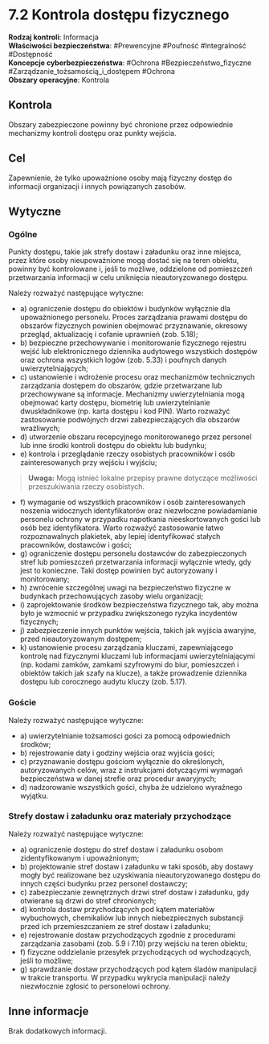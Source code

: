 # 7.2 Kontrola dostępu fizycznego

**Rodzaj kontroli**: Informacja  
**Właściwości bezpieczeństwa**: #Prewencyjne #Poufność #Integralność #Dostępność  
**Koncepcje cyberbezpieczeństwa**: #Ochrona #Bezpieczeństwo_fizyczne #Zarządzanie_tożsamością_i_dostępem #Ochrona  
**Obszary operacyjne**: Kontrola  

## Kontrola  
Obszary zabezpieczone powinny być chronione przez odpowiednie mechanizmy kontroli dostępu oraz punkty wejścia.  

## Cel  
Zapewnienie, że tylko upoważnione osoby mają fizyczny dostęp do informacji organizacji i innych powiązanych zasobów.  

## Wytyczne  

### Ogólne  
Punkty dostępu, takie jak strefy dostaw i załadunku oraz inne miejsca, przez które osoby nieupoważnione mogą dostać się na teren obiektu, powinny być kontrolowane i, jeśli to możliwe, oddzielone od pomieszczeń przetwarzania informacji w celu uniknięcia nieautoryzowanego dostępu.  

Należy rozważyć następujące wytyczne:  
- a) ograniczenie dostępu do obiektów i budynków wyłącznie dla upoważnionego personelu. Proces zarządzania prawami dostępu do obszarów fizycznych powinien obejmować przyznawanie, okresowy przegląd, aktualizację i cofanie uprawnień (zob. 5.18);  
- b) bezpieczne przechowywanie i monitorowanie fizycznego rejestru wejść lub elektronicznego dziennika audytowego wszystkich dostępów oraz ochrona wszystkich logów (zob. 5.33) i poufnych danych uwierzytelniających;  
- c) ustanowienie i wdrożenie procesu oraz mechanizmów technicznych zarządzania dostępem do obszarów, gdzie przetwarzane lub przechowywane są informacje. Mechanizmy uwierzytelniania mogą obejmować karty dostępu, biometrię lub uwierzytelnianie dwuskładnikowe (np. karta dostępu i kod PIN). Warto rozważyć zastosowanie podwójnych drzwi zabezpieczających dla obszarów wrażliwych;  
- d) utworzenie obszaru recepcyjnego monitorowanego przez personel lub inne środki kontroli dostępu do obiektu lub budynku;  
- e) kontrola i przeglądanie rzeczy osobistych pracowników i osób zainteresowanych przy wejściu i wyjściu;  
> **Uwaga:** Mogą istnieć lokalne przepisy prawne dotyczące możliwości przeszukiwania rzeczy osobistych.  
- f) wymaganie od wszystkich pracowników i osób zainteresowanych noszenia widocznych identyfikatorów oraz niezwłoczne powiadamianie personelu ochrony w przypadku napotkania nieeskortowanych gości lub osób bez identyfikatora. Warto rozważyć zastosowanie łatwo rozpoznawalnych plakietek, aby lepiej identyfikować stałych pracowników, dostawców i gości;  
- g) ograniczenie dostępu personelu dostawców do zabezpieczonych stref lub pomieszczeń przetwarzania informacji wyłącznie wtedy, gdy jest to konieczne. Taki dostęp powinien być autoryzowany i monitorowany;  
- h) zwrócenie szczególnej uwagi na bezpieczeństwo fizyczne w budynkach przechowujących zasoby wielu organizacji;  
- i) zaprojektowanie środków bezpieczeństwa fizycznego tak, aby można było je wzmocnić w przypadku zwiększonego ryzyka incydentów fizycznych;  
- j) zabezpieczenie innych punktów wejścia, takich jak wyjścia awaryjne, przed nieautoryzowanym dostępem;  
- k) ustanowienie procesu zarządzania kluczami, zapewniającego kontrolę nad fizycznymi kluczami lub informacjami uwierzytelniającymi (np. kodami zamków, zamkami szyfrowymi do biur, pomieszczeń i obiektów takich jak szafy na klucze), a także prowadzenie dziennika dostępu lub corocznego audytu kluczy (zob. 5.17).  

### Goście  
Należy rozważyć następujące wytyczne:  
- a) uwierzytelnianie tożsamości gości za pomocą odpowiednich środków;  
- b) rejestrowanie daty i godziny wejścia oraz wyjścia gości;  
- c) przyznawanie dostępu gościom wyłącznie do określonych, autoryzowanych celów, wraz z instrukcjami dotyczącymi wymagań bezpieczeństwa w danej strefie oraz procedur awaryjnych;  
- d) nadzorowanie wszystkich gości, chyba że udzielono wyraźnego wyjątku.  

### Strefy dostaw i załadunku oraz materiały przychodzące  
Należy rozważyć następujące wytyczne:  
- a) ograniczenie dostępu do stref dostaw i załadunku osobom zidentyfikowanym i upoważnionym;  
- b) projektowanie stref dostaw i załadunku w taki sposób, aby dostawy mogły być realizowane bez uzyskiwania nieautoryzowanego dostępu do innych części budynku przez personel dostawczy;  
- c) zabezpieczanie zewnętrznych drzwi stref dostaw i załadunku, gdy otwierane są drzwi do stref chronionych;  
- d) kontrola dostaw przychodzących pod kątem materiałów wybuchowych, chemikaliów lub innych niebezpiecznych substancji przed ich przemieszczaniem ze stref dostaw i załadunku;  
- e) rejestrowanie dostaw przychodzących zgodnie z procedurami zarządzania zasobami (zob. 5.9 i 7.10) przy wejściu na teren obiektu;  
- f) fizyczne oddzielanie przesyłek przychodzących od wychodzących, jeśli to możliwe;  
- g) sprawdzanie dostaw przychodzących pod kątem śladów manipulacji w trakcie transportu. W przypadku wykrycia manipulacji należy niezwłocznie zgłosić to personelowi ochrony.  

## Inne informacje  
Brak dodatkowych informacji.  
